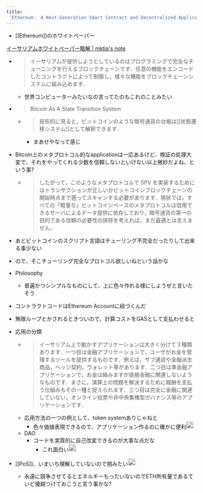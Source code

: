 ```yaml
---
title:
 'Ethereum： A Next-Generation Smart Contract and Decentralized Application Platform.'
---
```


- [[Ethereum]]のホワイトペーパー

[イーサリアムホワイトペーパー略解 | mktia's note](https://blog.mktia.com/ethereum-whitepaper/)
- > イーサリアムが提供しようとしているのはプログラミングで完全なチューニングを行えるブロックチェーンです．任意の機能をエンコードしたコントラクトによって制御し，様々な機能をブロックチェーンシステムに組み込めます．
    - 世界コンピューターみたいなの言ってたのもこれのことみたい
- > Bitcoin As A State Transition System
    - > 技術的に見ると，ビットコインのような暗号通貨の台帳は[[状態遷移システム]]として解釈できます．
        - まあせやなって感じ
- Bitcoin上のメタプロトコル的なapplicationは一応あるけど、検証の処理大変で、それをやってくれる少数を信頼しないといけない以上微妙だよね、という事?
    - > したがって，このようなメタプロトコルで SPV を実装するためにはトランザクションが正しいかビットコインブロックチェーンの開始時点まで遡ってスキャンする必要があります．現状では，すべての「軽量な」ビットコインベースのメタプロトコルは信用できるサーバによるデータ提供に依存しており，暗号通貨の第一の目的である信頼の必要性の排除を考えれば，まだ最適とは言えません，
- あとビットコインのスクリプト言語はチューリング不完全だったりして出来る事少ない
- ので、そこチューリング完全なプロトコル欲しいねという話かな

- Philosophy
    - 普遍かつシンプルなものにして、上に色々作れる様にしようぜと言いたそう

- コントラクトコードはEthereum Accountに紐づくんだ
- 無限ループとかされるときついので、計算コストをGASとして支払わせると

- 応用の分類
    - > イーサリアム上で動かすアプリケーションは大きく分けて３種類あります．一つ目は金融アプリケーションで，ユーザがお金を管理するツールを提供するものです．例えば，サブ通貨や金融派生商品，ヘッジ契約，ウォレット等があります．二つ目は準金融アプリケーションで，お金は絡みますが直接金融に関連しないようなものです．まさに，演算上の問題を解決するために報酬を支払う仕組みもその一種と捉えられます．三つ目は完全に金融に関連していない，オンライン投票や非中央集権型ガバナンス等のアプリケーションです．
    - 応用方法の一つの例として、token systemありじゃねと
        - 色々価値表現できるので、アプリケーション作るのに確かに便利<img src='https://scrapbox.io/api/pages/blu3mo-public/blu3mo/icon' alt='blu3mo.icon' height="19.5"/>
    - DAO
        - コードを実質的に自己改変できるのが大事な点だな
            - これ面白い<img src='https://scrapbox.io/api/pages/blu3mo-public/blu3mo/icon' alt='blu3mo.icon' height="19.5"/>


- [[PoS]]、いまいち理解していないので掴みたい<img src='https://scrapbox.io/api/pages/blu3mo-public/blu3mo/icon' alt='blu3mo.icon' height="19.5"/>
    - 永遠に競争させてるとエネルギーもったいないのでETH所有量であるていど優越つけておこうと言う事かな?
